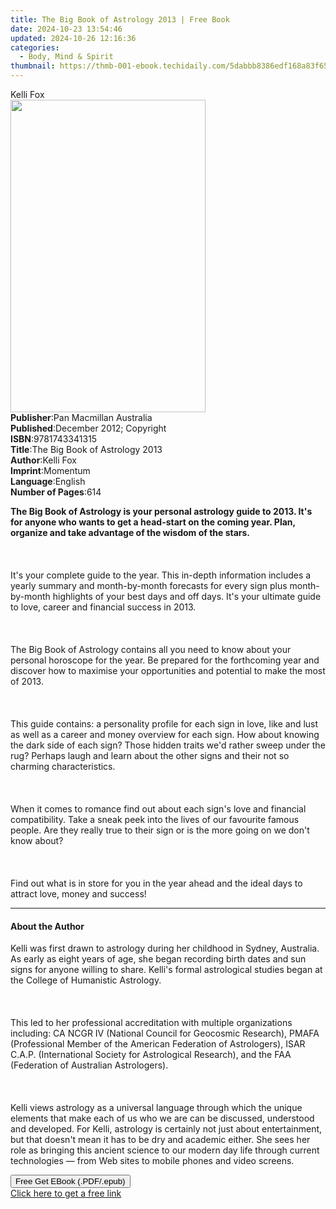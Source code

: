 ```yaml
---
title: The Big Book of Astrology 2013 | Free Book
date: 2024-10-23 13:54:46
updated: 2024-10-26 12:16:36
categories:
  - Body, Mind & Spirit
thumbnail: https://thmb-001-ebook.techidaily.com/5dabbb8386edf168a83f65e91ff55fe97cdad9a61957edf6acb93ef2a0e3aeb2.jpg
---
```

<main id="book-container">
  <div class="flex flex-col">
    <div class="book-brief flex-1 py-6 px-4 sm:p-6 md:py-10 md:px-8">
      <!-- brief-->
      <div class="book-brief-main">Kelli Fox</div>
    </div>
    <div
      class="book-meta-info flex-1 grid gap-4 col-start-1 col-end-3 row-start-1 sm:mb-6 sm:grid-cols-4 lg:gap-6 lg:col-start-2 lg:row-end-6 lg:row-span-6 lg:mb-0"
    >
      <div
        class="book-meta-info-left place-content-center mt-4 p-4 text-sm leading-6 col-start-2 col-span-2 dark:text-slate-400"
      >
        <img
          class="w-full h-500 object-cover rounded-lg sm:h-255 sm:col-span-2 lg:col-span-full"
          src="https://img-001-ebook.techidaily.com/dffa3efab8afd77dfa39d4e5ae58a30f490c5498d1aa13b801e6be4340f68556.jpg"
          alt=""
          width="312"
          height="500"
        />
      </div>
      <div
        class="book-meta-info-right mt-2 col-start-1 row-start-2 col-span-3 self-center"
      >
        <!-- meta data  -->
        <div class="flex flex-col px-4 md:px-8">
          <div class="flex-1">
            <strong>Publisher</strong>:<span class="px-2"
              >Pan Macmillan Australia</span
            >
          </div>
          <div class="flex-1">
            <strong>Published</strong>:<span class="px-2"
              >December 2012; Copyright</span
            >
          </div>
          <div class="flex-1">
            <strong>ISBN</strong>:<span class="px-2">9781743341315</span>
          </div>
          <div class="flex-1">
            <strong>Title</strong>:<span class="px-2"
              >The Big Book of Astrology 2013</span
            >
          </div>
          <div class="flex-1">
            <strong>Author</strong>:<span class="px-2">Kelli Fox</span>
          </div>
          <div class="flex-1">
            <strong>Imprint</strong>:<span class="px-2">Momentum</span>
          </div>
          <div class="flex-1">
            <strong>Language</strong>:<span class="px-2">English</span>
          </div>
          <div class="flex-1">
            <strong>Number of Pages</strong>:<span class="px-2">614</span>
          </div>
        </div>
      </div>
    </div>
    <div class="book-description flex-1 py-6 px-4 sm:p-6 md:py-10 md:px-8">
      <div class="book-description-main">
        <div accordion-content="" id="description">
          <p>
            <b
              >The Big Book of Astrology is your personal astrology guide to
              2013. It's for anyone who wants to get a head-start on the coming
              year. Plan, organize and take advantage of the wisdom of the
              stars.</b
            ><br /><br /><br /><br />It's your complete guide to the year. This
            in-depth information includes a yearly summary and month-by-month
            forecasts for every sign plus month-by-month highlights of your best
            days and off days. It's your ultimate guide to love, career and
            financial success in 2013.<br /><br /><br /><br />The Big Book of
            Astrology contains all you need to know about your personal
            horoscope for the year. Be prepared for the forthcoming year and
            discover how to maximise your opportunities and potential to make
            the most of 2013.<br /><br /><br /><br />This guide contains: a
            personality profile for each sign in love, like and lust as well as
            a career and money overview for each sign. How about knowing the
            dark side of each sign? Those hidden traits we'd rather sweep under
            the rug? Perhaps laugh and learn about the other signs and their not
            so charming characteristics.<br /><br /><br /><br />When it comes to
            romance find out about each sign's love and financial compatibility.
            Take a sneak peek into the lives of our favourite famous people. Are
            they really true to their sign or is the more going on we don't know
            about?<br /><br /><br /><br />Find out what is in store for you in
            the year ahead and the ideal days to attract love, money and
            success!
          </p>
        </div>
        <div class="accordion-fader"></div>
      </div>
    </div>
    <div class="book-excerpts flex-1 py-6 px-4 sm:p-6 md:py-10 md:px-8">
      <!-- excerpts-->
      <div class="book-excerpts-main">
        <hr />
        <h4 class="placeholder placeholder-heading">
          <span>About the Author</span>
        </h4>
        <p></p>
        <p>
          Kelli was first drawn to astrology during her childhood in Sydney,
          Australia. As early as eight years of age, she began recording birth
          dates and sun signs for anyone willing to share. Kelli's formal
          astrological studies began at the College of Humanistic Astrology.<br /><br /><br /><br />This
          led to her professional accreditation with multiple organizations
          including: CA NCGR IV (National Council for Geocosmic Research), PMAFA
          (Professional Member of the American Federation of Astrologers), ISAR
          C.A.P. (International Society for Astrological Research), and the FAA
          (Federation of Australian Astrologers).<br /><br /><br /><br />Kelli
          views astrology as a universal language through which the unique
          elements that make each of us who we are can be discussed, understood
          and developed. For Kelli, astrology is certainly not just about
          entertainment, but that doesn't mean it has to be dry and academic
          either. She sees her role as bringing this ancient science to our
          modern day life through current technologies — from Web sites to
          mobile phones and video screens.
        </p>
        <p></p>
      </div>
    </div>
    <div
      class="book-about-author flex-1 py-6 px-4 sm:p-6 md:py-10 md:px-8"
    ></div>
    <div class="book-free-get flex-1 py-6 px-4 sm:p-6 md:py-10 md:px-8">
      <button
        id="btn-free-get"
        class="bg-blue-500 hover:bg-blue-700 text-white font-bold py-2 px-4 rounded"
      >
        Free Get EBook (.PDF/.epub)
      </button>
      <div id="countdown-display" class="px-2 text-lg mt-2"></div>
      <a
        id="free-link"
        class="hidden bg-blue-500 hover:bg-blue-700 text-white font-bold py-2 px-4 rounded"
        href="https://www.ebooks.com/en-us/book/1080511/the-big-book-of-astrology-2013/kelli-fox/"
        target="_blank"
        >Click here to get a free link</a
      >
    </div>
    <script>
      let countdownTime = 0;
      let countdownInterval = null;
      document
        .getElementById('btn-free-get')
        .addEventListener('click', startCountdown);
      function startCountdown() {
        countdownTime = new Date().getTime() + 60000 * 3;
        countdownInterval = setInterval(updateCountdown, 1000);
        document.getElementById('btn-free-get').disabled = true;
        document
          .getElementById('btn-free-get')
          .classList.add('bg-gray-500', 'cursor-not-allowed');
      }
      function updateCountdown() {
        let currentTime = new Date().getTime();
        let timeLeft = countdownTime - currentTime;
        let secondsLeft = Math.floor(timeLeft / 1000);
        document.getElementById('countdown-display').innerHTML =
          `Remaining time: ${secondsLeft} seconds.`;
        if (secondsLeft <= 0) {
          clearInterval(countdownInterval);
          document.getElementById('btn-free-get').classList.add('hidden');
          document.getElementById('free-link').classList.remove('hidden');
          document.getElementById('countdown-display').innerHTML = '';
        }
      }
    </script>
  </div>
</main>
